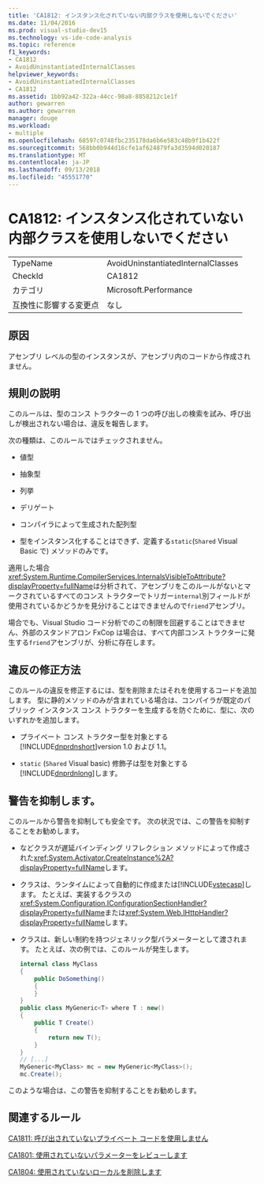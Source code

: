 ```yaml
---
title: 'CA1812: インスタンス化されていない内部クラスを使用しないでください'
ms.date: 11/04/2016
ms.prod: visual-studio-dev15
ms.technology: vs-ide-code-analysis
ms.topic: reference
f1_keywords:
- CA1812
- AvoidUninstantiatedInternalClasses
helpviewer_keywords:
- AvoidUninstantiatedInternalClasses
- CA1812
ms.assetid: 1bb92a42-322a-44cc-98a8-8858212c1e1f
author: gewarren
ms.author: gewarren
manager: douge
ms.workload:
- multiple
ms.openlocfilehash: 68597c0748fbc235178da6b6e583c48b9f1b422f
ms.sourcegitcommit: 568bb0b944d16cfe1af624879fa3d3594d020187
ms.translationtype: MT
ms.contentlocale: ja-JP
ms.lasthandoff: 09/13/2018
ms.locfileid: "45551770"
---
```

# <a name="ca1812-avoid-uninstantiated-internal-classes"></a>CA1812: インスタンス化されていない内部クラスを使用しないでください
|||
|-|-|
|TypeName|AvoidUninstantiatedInternalClasses|
|CheckId|CA1812|
|カテゴリ|Microsoft.Performance|
|互換性に影響する変更点|なし|

## <a name="cause"></a>原因
 アセンブリ レベルの型のインスタンスが、アセンブリ内のコードから作成されません。

## <a name="rule-description"></a>規則の説明
 このルールは、型のコンス トラクターの 1 つの呼び出しの検索を試み、呼び出しが検出されない場合は、違反を報告します。

 次の種類は、このルールではチェックされません。

- 値型

- 抽象型

- 列挙

- デリゲート

- コンパイラによって生成された配列型

- 型をインスタンス化することはできず、定義する`static`(`Shared` Visual Basic で) メソッドのみです。

 適用した場合<xref:System.Runtime.CompilerServices.InternalsVisibleToAttribute?displayProperty=fullName>は分析されて、アセンブリをこのルールがないとマークされているすべてのコンス トラクターでトリガー`internal`別フィールドが使用されているかどうかを見分けることはできませんので`friend`アセンブリ。

 場合でも、Visual Studio コード分析でのこの制限を回避することはできません、外部のスタンドアロン FxCop は場合は、すべて内部コンス トラクターに発生する`friend`アセンブリが、分析に存在します。

## <a name="how-to-fix-violations"></a>違反の修正方法
 このルールの違反を修正するには、型を削除またはそれを使用するコードを追加します。 型に静的メソッドのみが含まれている場合は、コンパイラが既定のパブリック インスタンス コンス トラクターを生成するを防ぐために、型に、次のいずれかを追加します。

- プライベート コンス トラクター型を対象とする[!INCLUDE[dnprdnshort](../code-quality/includes/dnprdnshort_md.md)]version 1.0 および 1.1。

- `static` (`Shared` Visual basic) 修飾子は型を対象とする[!INCLUDE[dnprdnlong](../code-quality/includes/dnprdnlong_md.md)]します。

## <a name="when-to-suppress-warnings"></a>警告を抑制します。
 このルールから警告を抑制しても安全です。 次の状況では、この警告を抑制することをお勧めします。

- などクラスが遅延バインディング リフレクション メソッドによって作成された<xref:System.Activator.CreateInstance%2A?displayProperty=fullName>します。

- クラスは、ランタイムによって自動的に作成または[!INCLUDE[vstecasp](../code-quality/includes/vstecasp_md.md)]します。 たとえば、実装するクラスの<xref:System.Configuration.IConfigurationSectionHandler?displayProperty=fullName>または<xref:System.Web.IHttpHandler?displayProperty=fullName>します。

- クラスは、新しい制約を持つジェネリック型パラメーターとして渡されます。 たとえば、次の例では、このルールが発生します。

    ```csharp
    internal class MyClass
    {
        public DoSomething()
        {
        }
    }
    public class MyGeneric<T> where T : new()
    {
        public T Create()
        {
            return new T();
        }
    }
    // [...]
    MyGeneric<MyClass> mc = new MyGeneric<MyClass>();
    mc.Create();
    ```

 このような場合は、この警告を抑制することをお勧めします。

## <a name="related-rules"></a>関連するルール
 [CA1811: 呼び出されていないプライベート コードを使用しません](../code-quality/ca1811-avoid-uncalled-private-code.md)

 [CA1801: 使用されていないパラメーターをレビューします](../code-quality/ca1801-review-unused-parameters.md)

 [CA1804: 使用されていないローカルを削除します](../code-quality/ca1804-remove-unused-locals.md)